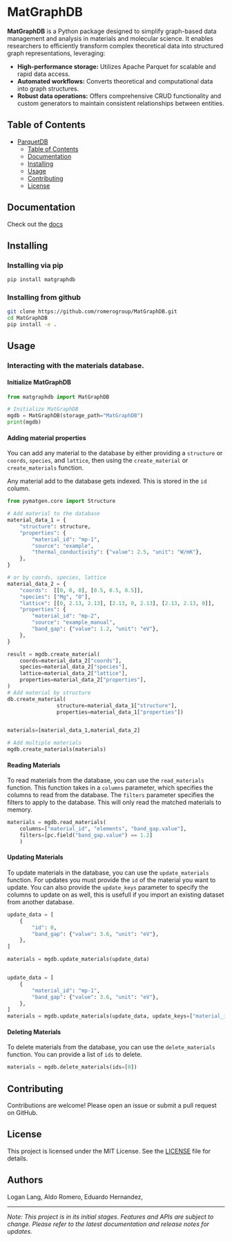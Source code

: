 # MatGraphDB

**MatGraphDB** is a Python package designed to simplify graph-based data management and analysis in materials and molecular science. It enables researchers to efficiently transform complex theoretical data into structured graph representations, leveraging:

- **High-performance storage:** Utilizes Apache Parquet for scalable and rapid data access.
- **Automated workflows:** Converts theoretical and computational data into graph structures.
- **Robust data operations:** Offers comprehensive CRUD functionality and custom generators to maintain consistent relationships between entities.



## Table of Contents
- [ParquetDB](#parquetdb)
    - [Table of Contents](#table-of-contents)
    - [Documentation](#documentation)
    - [Installing](#installing)
    - [Usage](#usage)
    - [Contributing](#contributing)
    - [License](#license)


## Documentation

Check out the [docs](https://romerogroup.github.io/MatGraphDB/)


## Installing

### Installing via pip
```bash
pip install matgraphdb
```

### Installing from github
```bash
git clone https://github.com/romerogroup/MatGraphDB.git
cd MatGraphDB
pip install -e .
```

## Usage

### Interacting with the materials database.

#### Initialize MatGraphDB
```python
from matgraphdb import MatGraphDB

# Initialize MatGraphDB
mgdb = MatGraphDB(storage_path="MatGraphDB")
print(mgdb)
```

#### Adding material properties

You can add any material to the database by either providing a `structure` or `coords`, `species`, and `lattice`, then using the `create_material` or `create_materials` function. 

Any material add to the database gets indexed. This is stored in the `id` column.

```python
from pymatgen.core import Structure

# Add material to the database
material_data_1 = {
    "structure": structure,
    "properties": {
        "material_id": "mp-1",
        "source": "example",
        "thermal_conductivity": {"value": 2.5, "unit": "W/mK"},
    },
}

# or by coords, species, lattice
material_data_2 = {
    "coords":  [[0, 0, 0], [0.5, 0.5, 0.5]],
    "species": ["Mg", "O"],
    "lattice": [[0, 2.13, 2.13], [2.13, 0, 2.13], [2.13, 2.13, 0]],
    "properties": {
        "material_id": "mp-2",
        "source": "example_manual",
        "band_gap": {"value": 1.2, "unit": "eV"},
    },
}

result = mgdb.create_material(
    coords=material_data_2["coords"],
    species=material_data_2["species"],
    lattice=material_data_2["lattice"],
    properties=material_data_2["properties"],
)
# Add material by structure
db.create_material(
                structure=material_data_1["structure"],
                properties=material_data_1["properties"])


materials=[material_data_1,material_data_2]

# Add multiple materials
mgdb.create_materials(materials)

```

####  Reading Materials
 
To read materials from the database, you can use the `read_materials` function. This function takes in a `columns` parameter, which specifies the columns to read from the database. The `filters` parameter specifies the filters to apply to the database. This will only read the matched materials to memory.

```python
materials = mgdb.read_materials( 
    columns=["material_id", "elements", "band_gap.value"],
    filters=[pc.field("band_gap.value") == 1.2]
    )
```

####  Updating Materials

To update materials in the database, you can use the `update_materials` function. For updates you must provide the `id` of the material you want to update. You can also provide the `update_keys` parameter to specify the columns to update on as well, this is usefull if you import an existing dataset from another database.

```python
update_data = [
    {
        "id": 0,
        "band_gap": {"value": 3.6, "unit": "eV"},
    },
]

materials = mgdb.update_materials(update_data)


update_data = [
    {
        "material_id": "mp-1",
        "band_gap": {"value": 3.6, "unit": "eV"},
    },
]
materials = mgdb.update_materials(update_data, update_keys=["material_id"])
```

#### Deleting Materials

To delete materials from the database, you can use the `delete_materials` function. You can provide a list of `ids` to delete.

```python
materials = mgdb.delete_materials(ids=[0])
```



## Contributing

Contributions are welcome! Please open an issue or submit a pull request on GitHub.

## License

This project is licensed under the MIT License. See the [LICENSE](LICENSE) file for details.


## Authors
Logan Lang,
Aldo Romero,
Eduardo Hernandez,


---

*Note: This project is in its initial stages. Features and APIs are subject to change. Please refer to the latest documentation and release notes for updates.*



